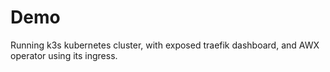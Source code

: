 # Demo

Running k3s kubernetes cluster, with exposed traefik dashboard, and AWX operator using its ingress.